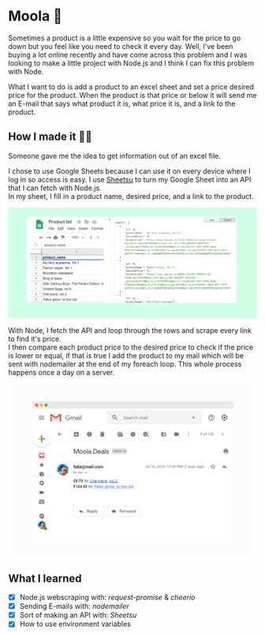 # Moola 💸
Sometimes a product is a little expensive so you wait for the price to go down but you feel like you need to check it every day. Well, I've been buying a lot online recently and have come across this problem and I was looking to make a little project with Node.js and I think I can fix this problem with Node.
  
What I want to do is add a product to an excel sheet and set a price desired price for the product. When the product is that price or below it will send me an E-mail that says what product it is, what price it is, and a link to the product.
## How I made it 👨‍💻
Someone gave me the idea to get information out of an excel file.  
  
I chose to use Google Sheets because I can use it on every device where I log in so access is easy. I use [Sheetsu](https://sheetsu.com/) to turn my Google Sheet into an API that I can fetch with Node.js.  
In my sheet, I fill in a product name, desired price, and a link to the product.
  
![sheet](img/sheet.jpg "google sheet")
  
With Node, I fetch the API and loop through the rows and scrape every link to find it's price.  
I then compare each product price to the desired price to check if the price is lower or equal, if that is true I add the product to my mail which will be sent with nodemailer at the end of my foreach loop. This whole process happens once a day on a server.
  
![email](img/email.png "e-mail")
  
## What I learned
- [x] Node.js webscraping with: *request-promise* & *cheerio*
- [x] Sending E-mails with: *nodemailer*
- [x] Sort of making an API with: *Sheetsu*
- [x] How to use environment variables
